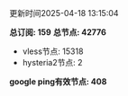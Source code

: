 更新时间2025-04-18 13:15:04

**总订阅: 159**
**总节点: 42776**
- vless节点: 15318
- hysteria2节点: 2

**google ping有效节点: 408**
